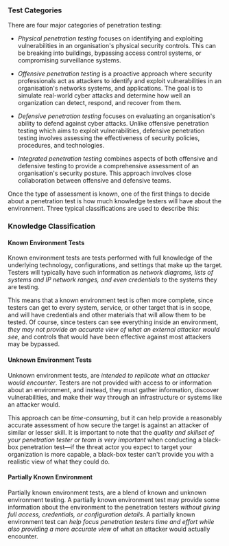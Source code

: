 
### Test Categories

There are four major categories of penetration testing:

- *Physical penetration testing* focuses on identifying and exploiting vulnerabilities in an organisation's physical security controls. This can be breaking into buildings, bypassing access control systems, or compromising surveillance systems.

- *Offensive penetration testing* is a proactive approach where security professionals act as attackers to identify and exploit vulnerabilities in an organisation's networks systems, and applications. The goal is to simulate real-world cyber attacks and determine how well an organization can detect, respond, and recover from them.

- *Defensive penetration testing* focuses on evaluating an organisation's ability to defend against cyber attacks. Unlike offensive penetration testing which aims to exploit vulnerabilities, defensive penetration testing involves assessing the effectiveness of security policies, procedures, and technologies.

- *Integrated penetration testing* combines aspects of both offensive and defensive testing to provide a comprehensive assessment of an organisation's security posture. This approach involves close collaboration between offensive and defensive teams.

Once the type of assessment is known, one of the first things to decide about a penetration test is how much knowledge testers will have about the environment. Three typical classifications are used to describe this:

### Knowledge Classification

#### Known Environment Tests
Known environment tests are tests performed with full knowledge of the underlying technology, configurations, and settings that make up the target. Testers will typically have such information as *network diagrams, lists of systems and IP network ranges, and even credentials* to the systems they are testing. 

This means that a known environment test is often more complete, since testers can get to every system, service, or other target that is in scope, and will have credentials and other materials that will allow them to be tested. Of course, since testers can see everything inside an environment, *they may not provide an accurate view of what an external attacker would see*, and controls that would have been effective against most attackers may be bypassed.

#### Unknown Environment Tests
Unknown environment tests, are *intended to replicate what an attacker would encounter*. Testers are not provided with access to or information about an environment, and instead, they must gather information, discover vulnerabilities, and make their way through an infrastructure or systems like an attacker would. 

This approach can be *time-consuming*, but it can help provide a reasonably accurate assessment of how secure the target is against an attacker of similar or lesser skill. It is important to note that the *quality and skillset of your penetration tester or team is very important* when conducting a black-box penetration test—if the threat actor you expect to target your organization is more capable, a black-box tester can't provide you with a realistic view of what they could do.

#### Partially Known Environment
Partially known environment tests, are a blend of known and unknown environment testing. A partially known environment test may provide some information about the environment to the penetration testers *without giving full access, credentials, or configuration details*. A partially known environment test can *help focus penetration testers time and effort while also providing a more accurate view* of what an attacker would actually encounter.